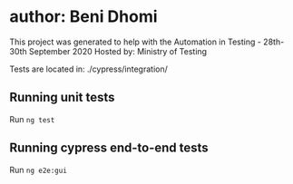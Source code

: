 # author: Beni Dhomi
This project was generated to help with the Automation in Testing - 28th-30th September 2020
Hosted by: Ministry of Testing

Tests are located in: ./cypress/integration/

## Running unit tests
Run `ng test`

## Running cypress end-to-end tests
Run `ng e2e:gui`
